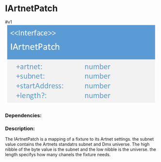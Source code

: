 # IArtnetPatch 
\#v1  
![IArtnetPatch](./assets/IArtnetPatch_v1.png)

### Dependencies:

### Description:
The IArtnetPatch is a mapping of a fixture to its Artnet settings. the subnet value contains the Artnets standatrs subnet and Dmx universe. The high nibble of the byte value is the subnet and the low nibble is the universe.
the length specifys how many chanels the fixture needs.
